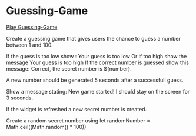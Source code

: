 # Guessing-Game

[Play Guessing-Game](https://owethusotomela.github.io/guessingGame/)


Create a guessing game that gives users the chance to guess a number between 1 and 100.

If the guess is too low show : Your guess is too low Or if too high show the message Your guess is too high If the correct number is guessed show this message: Correct, the secret number is ${number}.

A new number should be generated 5 seconds after a successfull guess.

Show a message stating: New game started! I should stay on the screen for 3 seconds.

If the widget is refreshed a new secret number is created.

Create a random secret number using let randomNumber = Math.ceil((Math.random() * 100))

